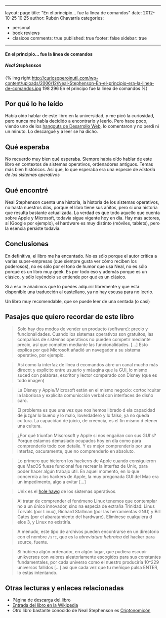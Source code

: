 
---
layout: page
title: "En el principio... fue la l&iacute;nea de comandos"
date: 2012-10-25 10:25
author: Rubén Chavarría
categories: 
- personal
- book reviews
- clasicos
comments: true
published: true
footer: false
sidebar: true
---

<h4>En el principio... fue la línea de comandos</h4>

<h5>Neal Stephenson</h5>

{% img right http://curiosoperoinutil.com/wp-content/uploads/2006/12/Neal-Stephenson-En-el-principio-era-la-linea-de-comandos.jpg 198 296 En el principo fue la linea de comandos %}

<h2>Por qué lo he leído</h2>

<p>Había oído hablar de este libro en la universidad, y me picó la curiosidad, pero nunca me había decidido a encontrarlo y leerlo. Pero hace poco, viendo uno de los <a href="http://www.youtube.com/user/desarrollowebcom?feature=watch">hangouts de Desarrollo Web</a>, lo comentaron y no perdí ni un minuto. Lo descargué y a leer se ha dicho.</p> 

<!-- more -->

<h2>Qué esperaba</h2>

<p>No recuerdo muy bien qué esperaba. Siempre había oído hablar de este libro en contextos de sistemas operativos, ordenadores antiguos. Temas más bien históricos. Así que, lo que esperaba era una especie de <em>Historia de los sistemas operativos</em></p>

<h2>Qué encontré</h2>

<p>Neal Stephenson cuenta una historia, la historia de los sistemas operativos, no hasta nuestros días, porque el libro tiene sus añitos, pero sí una historia que resulta bastante actualizada. La verdad es que todo aquello que cuenta sobre Apple y Microsoft, todavía sigue vigente hoy en día. Hay más actores, sí (Google por ejemplo), el hardware es muy distinto (móviles, tablets), pero la esencia persiste todavía.</p>

<h2>Conclusiones</h2>

<p>En definitiva, el libro me ha encantado. No es sólo porque el autor critica a varias super-empresas (que siempre gusta ver cómo reciben los poderosos), no es sólo por el tono de humor que usa Neal, no es sólo porque es un libro muy geek. Es por todo eso y además porque es un clásico, y sólo leyéndolo se entiende por qué es un clásico.</p>
<p>Si a eso le añadimos que lo puedes adquirir libremente y que está disponible una traducción al castellano, ya no hay escusa para no leerlo.</p>
<p>Un libro muy recomendable, que se puede leer de una sentada (o casi)</p>

<h2>Pasajes que quiero recordar de este libro</h2>

<blockquote>Solo hay dos modos de vender un producto (software): precio y funcionalidades. Cuando los sistemas operativos son gratuitos, las compañías de sistemas operativos no pueden competir mediante precio, así que compiten mediante las funcionalidades. [...] Esto explica por qué Microsoft añadió un navegador a su sistema operativo, por ejemplo.</blockquote>

<blockquote>Así como la interfaz de línea d ecomandos abre un canal mucho más direcot y explícito entre usuario y máuqina que la GUI, lo mismo suced con palabras, escritor y lector comparado con Disney (que es todo imagen)</blockquote>

<blockquote>La Disney y Apple/Microsoft están en el mismo negocio: cortocircuitar la laboriosa y explícita comunicción verbal con interfaces de disño caro.</blockquote>

<blockquote>El problema es que una vez que nos hemos librado d ela capacidad de juzgar lo bueno y lo malo, loverdadero y lo falso, ya no queda cultura. La capacidad de juicio, de creencia, es el fin mismo d etener una cultura.</blockquote>

<blockquote>¿Por qué triunfan Miscrosoft y Apple si nos engañan con sus GUI's? Porque estamos demasiado ocupados hoy en día como para comprenderlo todo con detalle. Y es mejor comprenderlo por una interfaz, oscuramente, que no comprenderlo en absoluto.</blockquote>

<blockquote>Lo primero que hicieron los hackerrs de Apple cuando consiguieron que MacOS fuese funcional fue recrear la interfaz de Unix, para poder hacer algún trabajo útil. En aquel momento, en lo que concernía a los hackers de Apple, la muy pregonada GUI del Mac era un impedimento, algo a evitar [...]</blockquote>

<blockquote>Unix es el <a href="https://www.google.es/search?q=hole+hawg&amp;hl=es&amp;sa=X&amp;prmd=imvns&amp;tbm=isch&amp;tbo=u&amp;source=univ&amp;ei=xMF-UJ_zNJOyhAfVr4G4Bw&amp;ved=0CCMQsAQ&amp;biw=1280&amp;bih=933">hole hawg</a> de los sistemas operativos.</blockquote> 

<blockquote>Al tratar de comprender el fenómeno Linux tenemos que contemplar no a un único innovador, sino na especia de extraña Trinidad: Linus Torvals (por Linux), Richard Stallman (por las herramientas GNU) y Bill Gates (por el abaratamiento del hardware). Elimínese cualquiera d elos 3, y Linux no existiría.</blockquote>

<blockquote>A menudo, este tipo de archivos pueden encontrarse en un directorio con el nombre <code>/src</code>, que es la <em>abreviatura hebraica</em> del hacker para source, fuente.</blockquote>

<blockquote>Si hubiera algún ordenador, en algún lugar, que pudiera escupir unikversos con valores aleatoriamente escogidos para sus constantes fundamentales, por cada universo como el nuestro produciría 10^229 universos fallidos [...] así que cada vez que tu meñique pulsa ENTER, lo estás intentando.</blockquote>

<h2>Otras lecturas y enlaces relacionadas</h2>

<ul>
	<li>Página de <a href="http://biblioweb.sindominio.net/telematica/command_es">descarga del libro</a></li>
	<li><a href="http://es.wikipedia.org/wiki/En_el_principio_fue_la_l%C3%ADnea_de_comandos">Entrada del libro en la Wikipedia</a></li>
	<li>Otro libro bastante conocido de Neal Stephenson es <a href="http://es.wikipedia.org/wiki/Criptonomic%C3%B3n">Criptonomicón</a></li>
</ul>
